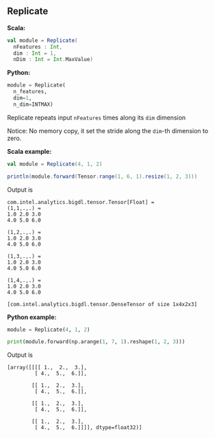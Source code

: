 ## Replicate ##

**Scala:**
```scala
val module = Replicate(
  nFeatures : Int,
  dim : Int = 1,
  nDim : Int = Int.MaxValue)
```
**Python:**
```python
module = Replicate(
  n_features,
  dim=1,
  n_dim=INTMAX)
```
Replicate repeats input `nFeatures` times along its `dim` dimension

Notice: No memory copy, it set the stride along the `dim`-th dimension to zero.

**Scala example:**
```scala
val module = Replicate(4, 1, 2)

println(module.forward(Tensor.range(1, 6, 1).resize(1, 2, 3)))
```
Output is
```
com.intel.analytics.bigdl.tensor.Tensor[Float] =
(1,1,.,.) =
1.0	2.0	3.0
4.0	5.0	6.0

(1,2,.,.) =
1.0	2.0	3.0
4.0	5.0	6.0

(1,3,.,.) =
1.0	2.0	3.0
4.0	5.0	6.0

(1,4,.,.) =
1.0	2.0	3.0
4.0	5.0	6.0

[com.intel.analytics.bigdl.tensor.DenseTensor of size 1x4x2x3]
```

**Python example:**
```python
module = Replicate(4, 1, 2)

print(module.forward(np.arange(1, 7, 1).reshape(1, 2, 3)))
```
Output is 
```
[array([[[[ 1.,  2.,  3.],
         [ 4.,  5.,  6.]],

        [[ 1.,  2.,  3.],
         [ 4.,  5.,  6.]],

        [[ 1.,  2.,  3.],
         [ 4.,  5.,  6.]],

        [[ 1.,  2.,  3.],
         [ 4.,  5.,  6.]]]], dtype=float32)]
```

